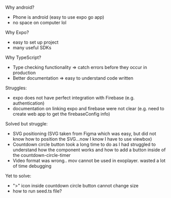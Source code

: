Why android?

- Phone is android (easy to use expo go app)
- no space on computer lol

Why Expo?

- easy to set up project
- many useful SDKs

Why TypeScript?

- Type checking functionality => catch errors before they occur in production
- Better documentation => easy to understand code written

Struggles:

- expo does not have perfect integration with Firebase (e.g. authentication)
- documentation on linking expo and firebase were not clear (e.g. need to create web app to get the firebaseConfig info)

Solved but struggle:
- SVG positioning (SVG taken from Figma which was easy, but did not know how to position the SVG...now I know I have to use viewbox)
- Countdown circle button took a long time to do as I had struggled to understand how the component works and how to add a button inside of the countdown-circle-timer
- Video format was wrong.. mov cannot be used in exoplayer. wasted a lot of time debugging

Yet to solve:
- ">" icon inside countdown circle button cannot change size
- how to run seed.ts file?